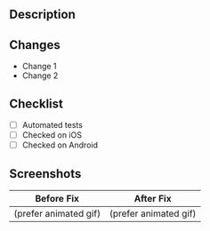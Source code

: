 ## Description

## Changes
- Change 1
- Change 2

## Checklist
- [ ] Automated tests
- [ ] Checked on iOS
- [ ] Checked on Android

## Screenshots
| Before Fix          | After Fix           |
| :-------------: |:-------------:|
| (prefer animated gif)      | (prefer animated gif) |
